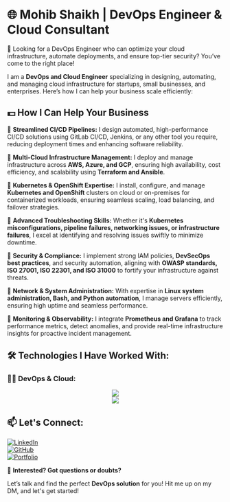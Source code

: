 # 🌐 Mohib Shaikh | DevOps Engineer & Cloud Consultant

👋 Looking for a DevOps Engineer who can optimize your cloud infrastructure, automate deployments, and ensure top-tier security? You’ve come to the right place!

I am a **DevOps and Cloud Engineer** specializing in designing, automating, and managing cloud infrastructure for startups, small businesses, and enterprises. Here’s how I can help your business scale efficiently:

## 💵 How I Can Help Your Business

🔹 **Streamlined CI/CD Pipelines:** I design automated, high-performance CI/CD solutions using GitLab CI/CD, Jenkins, or any other tool you require, reducing deployment times and enhancing software reliability.

🔹 **Multi-Cloud Infrastructure Management:** I deploy and manage infrastructure across **AWS, Azure, and GCP**, ensuring high availability, cost efficiency, and scalability using **Terraform and Ansible**.

🔹 **Kubernetes & OpenShift Expertise:** I install, configure, and manage **Kubernetes and OpenShift** clusters on cloud or on-premises for containerized workloads, ensuring seamless scaling, load balancing, and failover strategies.

🔹 **Advanced Troubleshooting Skills:** Whether it's **Kubernetes misconfigurations, pipeline failures, networking issues, or infrastructure failures**, I excel at identifying and resolving issues swiftly to minimize downtime.

🔹 **Security & Compliance:** I implement strong IAM policies, **DevSecOps best practices**, and security automation, aligning with **OWASP standards, ISO 27001, ISO 22301, and ISO 31000** to fortify your infrastructure against threats.

🔹 **Network & System Administration:** With expertise in **Linux system administration, Bash, and Python automation**, I manage servers efficiently, ensuring high uptime and seamless performance.

🔹 **Monitoring & Observability:** I integrate **Prometheus and Grafana** to track performance metrics, detect anomalies, and provide real-time infrastructure insights for proactive incident management.

## 🛠 Technologies I Have Worked With:

### 👩‍💻 DevOps & Cloud:
<p align="center">
  <img src="https://skillicons.dev/icons?i=azure,aws,linux,bash,python,docker,kubernetes,openshift,terraform,ansible,jenkins,gitlab,github&theme=light" />
  <br>
  <img src="https://skillicons.dev/icons?i=prometheus,grafana,c,java,html,css,js,unity3d&theme=light" />
</p>

## 📫 Let's Connect:
[![LinkedIn](https://img.shields.io/badge/LinkedIn-0A66C2?style=for-the-badge&logo=linkedin&logoColor=white)](https://www.linkedin.com/in/mohib-shaikh-199a8a241/)  
[![GitHub](https://img.shields.io/badge/GitHub-181717?style=for-the-badge&logo=github&logoColor=white)](https://github.com/Mohib-zs)  
[![Portfolio](https://img.shields.io/badge/Portfolio-FF7139?style=for-the-badge&logo=webflow&logoColor=white)](https://mohib-portfolio.webflow.io)  

💬 **Interested? Got questions or doubts?**

Let’s talk and find the perfect **DevOps solution** for you! Hit me up on my DM, and let's get started!

